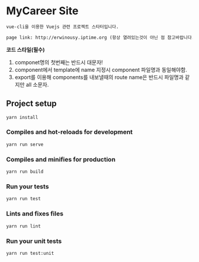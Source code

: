 # MyCareer Site

``` markdown
vue-cli을 이용한 Vuejs 관련 프로젝트 스타터입니다.

page link: http://erwinousy.iptime.org (항상 열려있는것이 아닌 점 참고바랍니다..)
```

**코드 스타일(필수)**

1. componet명의 첫번째는 반드시 대문자!
2. component에서 template에 name 지정시 component 파일명과 동일해야함.
3. export를 이용해 components를 내보낼때의 route name은 반드시 파일명과 같지만 all 소문자.


## Project setup
```
yarn install
```

### Compiles and hot-reloads for development
```
yarn run serve
```

### Compiles and minifies for production
```
yarn run build
```

### Run your tests
```
yarn run test
```

### Lints and fixes files
```
yarn run lint
```

### Run your unit tests
```
yarn run test:unit
```
